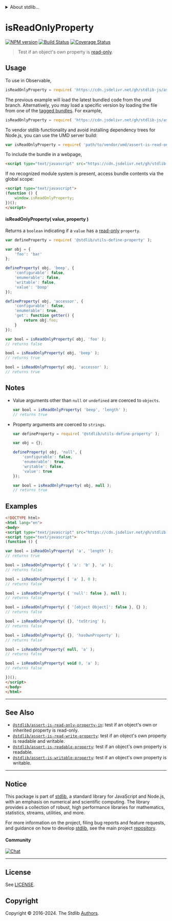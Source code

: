 <!--

@license Apache-2.0

Copyright (c) 2018 The Stdlib Authors.

Licensed under the Apache License, Version 2.0 (the "License");
you may not use this file except in compliance with the License.
You may obtain a copy of the License at

   http://www.apache.org/licenses/LICENSE-2.0

Unless required by applicable law or agreed to in writing, software
distributed under the License is distributed on an "AS IS" BASIS,
WITHOUT WARRANTIES OR CONDITIONS OF ANY KIND, either express or implied.
See the License for the specific language governing permissions and
limitations under the License.

-->


<details>
  <summary>
    About stdlib...
  </summary>
  <p>We believe in a future in which the web is a preferred environment for numerical computation. To help realize this future, we've built stdlib. stdlib is a standard library, with an emphasis on numerical and scientific computation, written in JavaScript (and C) for execution in browsers and in Node.js.</p>
  <p>The library is fully decomposable, being architected in such a way that you can swap out and mix and match APIs and functionality to cater to your exact preferences and use cases.</p>
  <p>When you use stdlib, you can be absolutely certain that you are using the most thorough, rigorous, well-written, studied, documented, tested, measured, and high-quality code out there.</p>
  <p>To join us in bringing numerical computing to the web, get started by checking us out on <a href="https://github.com/stdlib-js/stdlib">GitHub</a>, and please consider <a href="https://opencollective.com/stdlib">financially supporting stdlib</a>. We greatly appreciate your continued support!</p>
</details>

# isReadOnlyProperty

[![NPM version][npm-image]][npm-url] [![Build Status][test-image]][test-url] [![Coverage Status][coverage-image]][coverage-url] <!-- [![dependencies][dependencies-image]][dependencies-url] -->

> Test if an object's own property is [read-only][@stdlib/utils/define-read-only-property].



<section class="usage">

## Usage

To use in Observable,

```javascript
isReadOnlyProperty = require( 'https://cdn.jsdelivr.net/gh/stdlib-js/assert-is-read-only-property@umd/browser.js' )
```
The previous example will load the latest bundled code from the umd branch. Alternatively, you may load a specific version by loading the file from one of the [tagged bundles](https://github.com/stdlib-js/assert-is-read-only-property/tags). For example,

```javascript
isReadOnlyProperty = require( 'https://cdn.jsdelivr.net/gh/stdlib-js/assert-is-read-only-property@v0.2.2-umd/browser.js' )
```

To vendor stdlib functionality and avoid installing dependency trees for Node.js, you can use the UMD server build:

```javascript
var isReadOnlyProperty = require( 'path/to/vendor/umd/assert-is-read-only-property/index.js' )
```

To include the bundle in a webpage,

```html
<script type="text/javascript" src="https://cdn.jsdelivr.net/gh/stdlib-js/assert-is-read-only-property@umd/browser.js"></script>
```

If no recognized module system is present, access bundle contents via the global scope:

```html
<script type="text/javascript">
(function () {
    window.isReadOnlyProperty;
})();
</script>
```

#### isReadOnlyProperty( value, property )

Returns a `boolean` indicating if a `value` has a [read-only][@stdlib/utils/define-read-only-property] `property`.

<!-- eslint-disable no-restricted-syntax -->

```javascript
var defineProperty = require( '@stdlib/utils-define-property' );

var obj = {
    'foo': 'bar'
};

defineProperty( obj, 'beep', {
    'configurable': false,
    'enumerable': false,
    'writable': false,
    'value': 'boop'
});

defineProperty( obj, 'accessor', {
    'configurable': false,
    'enumerable': true,
    'get': function getter() {
        return obj.foo;
    }
});

var bool = isReadOnlyProperty( obj, 'foo' );
// returns false

bool = isReadOnlyProperty( obj, 'beep' );
// returns true

bool = isReadOnlyProperty( obj, 'accessor' );
// returns true
```

</section>

<!-- /.usage -->

<section class="notes">

## Notes

-   Value arguments other than `null` or `undefined` are coerced to `objects`.

    ```javascript
    var bool = isReadOnlyProperty( 'beep', 'length' );
    // returns true
    ```

-   Property arguments are coerced to `strings`.

    ```javascript
    var defineProperty = require( '@stdlib/utils-define-property' );

    var obj = {};

    defineProperty( obj, 'null', {
        'configurable': false,
        'enumerable': true,
        'writable': false,
        'value': true
    });

    var bool = isReadOnlyProperty( obj, null );
    // returns true
    ```

</section>

<!-- /.notes -->

<section class="examples">

## Examples

<!-- eslint-disable object-curly-newline -->

<!-- eslint no-undef: "error" -->

```html
<!DOCTYPE html>
<html lang="en">
<body>
<script type="text/javascript" src="https://cdn.jsdelivr.net/gh/stdlib-js/assert-is-read-only-property@umd/browser.js"></script>
<script type="text/javascript">
(function () {

var bool = isReadOnlyProperty( 'a', 'length' );
// returns true

bool = isReadOnlyProperty( { 'a': 'b' }, 'a' );
// returns false

bool = isReadOnlyProperty( [ 'a' ], 0 );
// returns false

bool = isReadOnlyProperty( { 'null': false }, null );
// returns false

bool = isReadOnlyProperty( { '[object Object]': false }, {} );
// returns false

bool = isReadOnlyProperty( {}, 'toString' );
// returns false

bool = isReadOnlyProperty( {}, 'hasOwnProperty' );
// returns false

bool = isReadOnlyProperty( null, 'a' );
// returns false

bool = isReadOnlyProperty( void 0, 'a' );
// returns false

})();
</script>
</body>
</html>
```

</section>

<!-- /.examples -->

<!-- Section for related `stdlib` packages. Do not manually edit this section, as it is automatically populated. -->

<section class="related">

* * *

## See Also

-   <span class="package-name">[`@stdlib/assert-is-read-only-property-in`][@stdlib/assert/is-read-only-property-in]</span><span class="delimiter">: </span><span class="description">test if an object's own or inherited property is read-only.</span>
-   <span class="package-name">[`@stdlib/assert-is-read-write-property`][@stdlib/assert/is-read-write-property]</span><span class="delimiter">: </span><span class="description">test if an object's own property is readable and writable.</span>
-   <span class="package-name">[`@stdlib/assert-is-readable-property`][@stdlib/assert/is-readable-property]</span><span class="delimiter">: </span><span class="description">test if an object's own property is readable.</span>
-   <span class="package-name">[`@stdlib/assert-is-writable-property`][@stdlib/assert/is-writable-property]</span><span class="delimiter">: </span><span class="description">test if an object's own property is writable.</span>

</section>

<!-- /.related -->

<!-- Section for all links. Make sure to keep an empty line after the `section` element and another before the `/section` close. -->


<section class="main-repo" >

* * *

## Notice

This package is part of [stdlib][stdlib], a standard library for JavaScript and Node.js, with an emphasis on numerical and scientific computing. The library provides a collection of robust, high performance libraries for mathematics, statistics, streams, utilities, and more.

For more information on the project, filing bug reports and feature requests, and guidance on how to develop [stdlib][stdlib], see the main project [repository][stdlib].

#### Community

[![Chat][chat-image]][chat-url]

---

## License

See [LICENSE][stdlib-license].


## Copyright

Copyright &copy; 2016-2024. The Stdlib [Authors][stdlib-authors].

</section>

<!-- /.stdlib -->

<!-- Section for all links. Make sure to keep an empty line after the `section` element and another before the `/section` close. -->

<section class="links">

[npm-image]: http://img.shields.io/npm/v/@stdlib/assert-is-read-only-property.svg
[npm-url]: https://npmjs.org/package/@stdlib/assert-is-read-only-property

[test-image]: https://github.com/stdlib-js/assert-is-read-only-property/actions/workflows/test.yml/badge.svg?branch=v0.2.2
[test-url]: https://github.com/stdlib-js/assert-is-read-only-property/actions/workflows/test.yml?query=branch:v0.2.2

[coverage-image]: https://img.shields.io/codecov/c/github/stdlib-js/assert-is-read-only-property/main.svg
[coverage-url]: https://codecov.io/github/stdlib-js/assert-is-read-only-property?branch=main

<!--

[dependencies-image]: https://img.shields.io/david/stdlib-js/assert-is-read-only-property.svg
[dependencies-url]: https://david-dm.org/stdlib-js/assert-is-read-only-property/main

-->

[chat-image]: https://img.shields.io/gitter/room/stdlib-js/stdlib.svg
[chat-url]: https://app.gitter.im/#/room/#stdlib-js_stdlib:gitter.im

[stdlib]: https://github.com/stdlib-js/stdlib

[stdlib-authors]: https://github.com/stdlib-js/stdlib/graphs/contributors

[umd]: https://github.com/umdjs/umd
[es-module]: https://developer.mozilla.org/en-US/docs/Web/JavaScript/Guide/Modules

[deno-url]: https://github.com/stdlib-js/assert-is-read-only-property/tree/deno
[deno-readme]: https://github.com/stdlib-js/assert-is-read-only-property/blob/deno/README.md
[umd-url]: https://github.com/stdlib-js/assert-is-read-only-property/tree/umd
[umd-readme]: https://github.com/stdlib-js/assert-is-read-only-property/blob/umd/README.md
[esm-url]: https://github.com/stdlib-js/assert-is-read-only-property/tree/esm
[esm-readme]: https://github.com/stdlib-js/assert-is-read-only-property/blob/esm/README.md
[branches-url]: https://github.com/stdlib-js/assert-is-read-only-property/blob/main/branches.md

[stdlib-license]: https://raw.githubusercontent.com/stdlib-js/assert-is-read-only-property/main/LICENSE

[@stdlib/utils/define-read-only-property]: https://github.com/stdlib-js/utils-define-read-only-property/tree/umd

<!-- <related-links> -->

[@stdlib/assert/is-read-only-property-in]: https://github.com/stdlib-js/assert-is-read-only-property-in/tree/umd

[@stdlib/assert/is-read-write-property]: https://github.com/stdlib-js/assert-is-read-write-property/tree/umd

[@stdlib/assert/is-readable-property]: https://github.com/stdlib-js/assert-is-readable-property/tree/umd

[@stdlib/assert/is-writable-property]: https://github.com/stdlib-js/assert-is-writable-property/tree/umd

<!-- </related-links> -->

</section>

<!-- /.links -->
